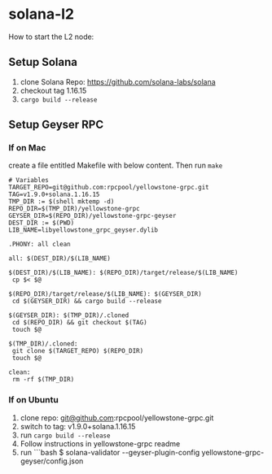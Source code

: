 # solana-l2


How to start the L2 node:

## Setup Solana 
1) clone Solana Repo: https://github.com/solana-labs/solana
2) checkout tag 1.16.15
3) `cargo build --release`

## Setup Geyser RPC

### If on Mac
create a file entitled Makefile with below content. Then run `make`
```
# Variables
TARGET_REPO=git@github.com:rpcpool/yellowstone-grpc.git
TAG=v1.9.0+solana.1.16.15
TMP_DIR := $(shell mktemp -d)
REPO_DIR=$(TMP_DIR)/yellowstone-grpc
GEYSER_DIR=$(REPO_DIR)/yellowstone-grpc-geyser
DEST_DIR := $(PWD)
LIB_NAME=libyellowstone_grpc_geyser.dylib

.PHONY: all clean

all: $(DEST_DIR)/$(LIB_NAME)

$(DEST_DIR)/$(LIB_NAME): $(REPO_DIR)/target/release/$(LIB_NAME)
 cp $< $@

$(REPO_DIR)/target/release/$(LIB_NAME): $(GEYSER_DIR)
 cd $(GEYSER_DIR) && cargo build --release

$(GEYSER_DIR): $(TMP_DIR)/.cloned
 cd $(REPO_DIR) && git checkout $(TAG)
 touch $@

$(TMP_DIR)/.cloned:
 git clone $(TARGET_REPO) $(REPO_DIR)
 touch $@

clean:
 rm -rf $(TMP_DIR)
```
### If on Ubuntu
1) clone repo: git@github.com:rpcpool/yellowstone-grpc.git
2) switch to tag: v1.9.0+solana.1.16.15
3) run `cargo build --release`
4) Follow instructions in yellowstone-grpc readme 
5) run ```bash
$ solana-validator --geyser-plugin-config yellowstone-grpc-geyser/config.json
```
